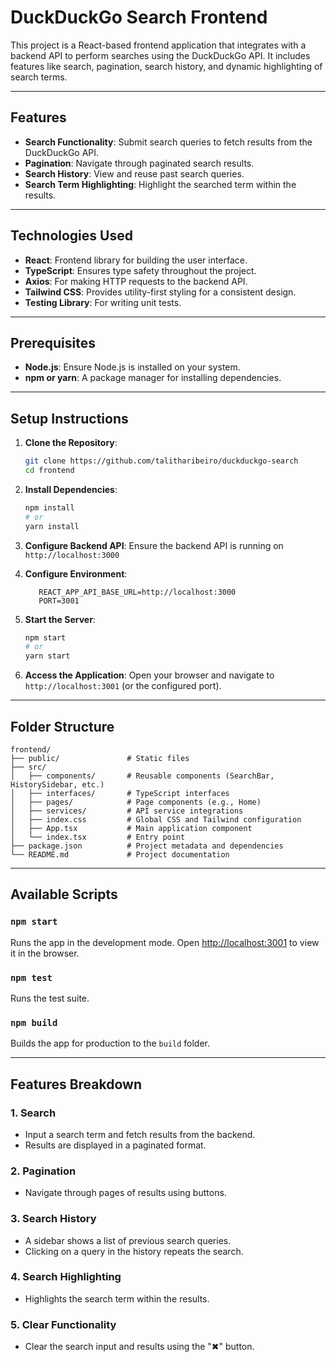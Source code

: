 # DuckDuckGo Search Frontend

This project is a React-based frontend application that integrates with a backend API to perform searches using the DuckDuckGo API. It includes features like search, pagination, search history, and dynamic highlighting of search terms.

---

## Features

- **Search Functionality**: Submit search queries to fetch results from the DuckDuckGo API.
- **Pagination**: Navigate through paginated search results.
- **Search History**: View and reuse past search queries.
- **Search Term Highlighting**: Highlight the searched term within the results.

---

## Technologies Used

- **React**: Frontend library for building the user interface.
- **TypeScript**: Ensures type safety throughout the project.
- **Axios**: For making HTTP requests to the backend API.
- **Tailwind CSS**: Provides utility-first styling for a consistent design.
- **Testing Library**: For writing unit tests.

---

## Prerequisites

- **Node.js**: Ensure Node.js is installed on your system.
- **npm or yarn**: A package manager for installing dependencies.

---

## Setup Instructions

1. **Clone the Repository**:

   ```bash
   git clone https://github.com/talitharibeiro/duckduckgo-search
   cd frontend
   ```

2. **Install Dependencies**:

   ```bash
   npm install
   # or
   yarn install
   ```

3. **Configure Backend API**:
   Ensure the backend API is running on `http://localhost:3000`

4. **Configure Environment**:

   ```env
      REACT_APP_API_BASE_URL=http://localhost:3000
      PORT=3001
   ```

5. **Start the Server**:

   ```bash
   npm start
   # or
   yarn start
   ```

6. **Access the Application**:
   Open your browser and navigate to `http://localhost:3001` (or the configured port).

---

## Folder Structure

```
frontend/
├── public/               # Static files
├── src/
│   ├── components/       # Reusable components (SearchBar, HistorySidebar, etc.)
│   ├── interfaces/       # TypeScript interfaces
│   ├── pages/            # Page components (e.g., Home)
│   ├── services/         # API service integrations
│   ├── index.css         # Global CSS and Tailwind configuration
│   ├── App.tsx           # Main application component
│   └── index.tsx         # Entry point
├── package.json          # Project metadata and dependencies
└── README.md             # Project documentation
```

---

## Available Scripts

### `npm start`

Runs the app in the development mode. Open [http://localhost:3001](http://localhost:3001) to view it in the browser.

### `npm test`

Runs the test suite.

### `npm build`

Builds the app for production to the `build` folder.

---

## Features Breakdown

### 1. **Search**

- Input a search term and fetch results from the backend.
- Results are displayed in a paginated format.

### 2. **Pagination**

- Navigate through pages of results using buttons.

### 3. **Search History**

- A sidebar shows a list of previous search queries.
- Clicking on a query in the history repeats the search.

### 4. **Search Highlighting**

- Highlights the search term within the results.

### 5. **Clear Functionality**

- Clear the search input and results using the "✖" button.
